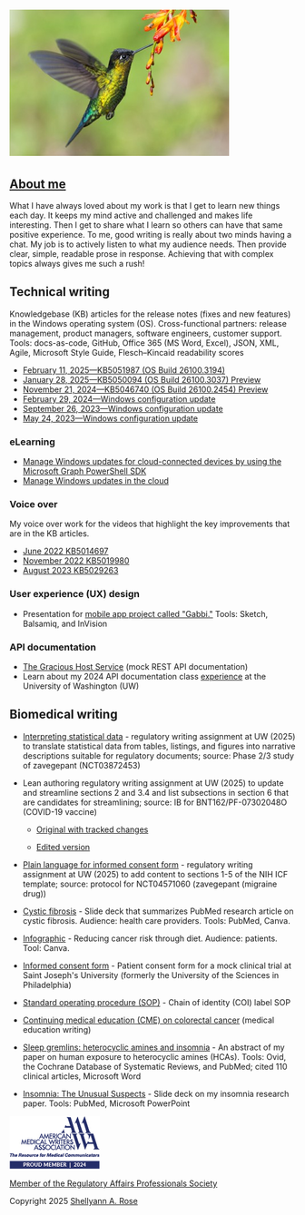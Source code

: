 # ![Humming bird](HummingBird.jpg)

## [About me](https://www.linkedin.com/in/shellyann-rose-235624/)

What I have always loved about my work is that I get to learn new things each day. It keeps my mind active and challenged and makes life interesting. Then I get to share what I learn so others can have that same positive experience. To me, good writing is really about two minds having a chat. My job is to actively listen to what my audience needs. Then provide clear, simple, readable prose in response. Achieving that with complex topics always gives me such a rush!

## Technical writing

Knowledgebase (KB) articles for the release notes (fixes and new features) in the Windows operating system (OS). Cross-functional partners: release management, product managers, software engineers, customer support. Tools: docs-as-code, GitHub, Office 365 (MS Word, Excel), JSON, XML, Agile, Microsoft Style Guide, Flesch–Kincaid readability scores

* [February 11, 2025—KB5051987 (OS Build 26100.3194)](https://support.microsoft.com/en-us/topic/february-11-2025-kb5051987-os-build-26100-3194-63fb007d-3f52-4b47-85ea-28414a24be2d)
* [January 28, 2025—KB5050094 (OS Build 26100.3037) Preview](https://support.microsoft.com/en-us/topic/january-28-2025-kb5050094-os-build-26100-3037-preview-78fda0ea-79e9-468d-8a77-de7914ca1aef)
* [November 21, 2024—KB5046740 (OS Build 26100.2454) Preview](https://support.microsoft.com/en-us/topic/november-21-2024-kb5046740-os-build-26100-2454-preview-2040f716-b719-482a-8aff-f7f02c79b147)
* [February 29, 2024—Windows configuration update](https://support.microsoft.com/en-us/topic/february-29-2024-windows-configuration-update-aa44c0db-02a3-4161-bf06-e3c03a5f162e)
* [September 26, 2023—Windows configuration update](https://support.microsoft.com/en-us/topic/september-26-2023-windows-configuration-update-542780c2-594c-46cb-979d-11116fe164ba)
* [May 24, 2023—Windows configuration update](https://support.microsoft.com/en-us/topic/may-24-2023-windows-configuration-update-cae8524a-4b62-4d38-bb67-f070bd282fff)

### eLearning

* [Manage Windows updates for cloud-connected devices by using the Microsoft Graph PowerShell SDK](https://learn.microsoft.com/training/modules/manage-windows-updates-cloud-devices/)
* [Manage Windows updates in the cloud](https://learn.microsoft.com/training/modules/m365-windows-manage-cloud-device-updates/)

### Voice over

My voice over work for the videos that highlight the key improvements that are in the KB articles.

* [June 2022 KB5014697](https://support.microsoft.com/en-us/topic/june-14-2022-kb5014697-os-build-22000-739-cd3aaa0b-a8da-44a0-a778-dfb6f1d9ea11)
* [November 2022 KB5019980](https://youtu.be/srJjdxw6Gi0?si=sNkWjCuW8eck7JED)
* [August 2023 KB5029263](https://youtu.be/GJ6PhQzqNjM?si=7WDQb2LWk2JX833s)

### User experience (UX) design

* Presentation for [mobile app project called "Gabbi."](SRose_MobileAppProject_StayConnected.pdf) Tools: Sketch, Balsamiq, and InVision

### API documentation

* [The Gracious Host Service](https://shellyannrose.github.io/warm-welcome-home-swap-hosting/) (mock REST API documentation)
* Learn about my 2024 API documentation class [experience](UWAPIjourney.md) at the University of Washington (UW)

## Biomedical writing

* [Interpreting statistical data](SRose_Assignment%204_Interpreting%20Statistical%20Data.pdf) - regulatory writing assignment at UW (2025) to translate statistical data from tables, listings, and figures into narrative descriptions suitable for regulatory documents; source: Phase 2/3 study of zavegepant (NCT03872453)

* Lean authoring regulatory writing assignment at UW (2025) to update and streamline sections 2 and 3.4 and list subsections in section 6 that are candidates for streamlining; source: IB for BNT162/PF-07302048O (COVID-19 vaccine)
    * [Original with tracked changes](SRose_Assignment%205_Streamlining%20the%20IB_originalwTrackChanges.pdf)

    * [Edited version](SRose_Assignment%205_Streamlining%20the%20IB_EditedVersion.pdf)

* [Plain language for informed consent form](SRose_Assignment%206_Translating%20the%20Protocol%20into%20an%20Informed%20Consent%20Form_using%20NCT04571060%20Protocol.pdf) - regulatory writing assignment at UW (2025) to add content to sections 1-5 of the NIH ICF template; source: protocol for NCT04571060 (zavegepant (migraine drug))
* [Cystic fibrosis](https://www.canva.com/design/DAGgbYsD9oo/Jb4dBAXLez3OnPuoIf11sg/view?utm_content=DAGgbYsD9oo&utm_campaign=designshare&utm_medium=link2&utm_source=uniquelinks&utlId=h0c19dd43ea)  - Slide deck that summarizes PubMed research article on cystic fibrosis. Audience: health care providers. Tools: PubMed, Canva.
* [Infographic](Infographic_diet_to_reduce_cancer_risk.jpg) - Reducing cancer risk through diet. Audience: patients. Tool: Canva.
* [Informed consent form](SRoseInformedConsentMedWritingSample.pdf)  - Patient consent form for a mock clinical trial at Saint Joseph's University (formerly the University of the Sciences in Philadelphia)
* [Standard operating procedure (SOP)](SRose_SOP_Sample.pdf) - Chain of identity (COI) label SOP
* [Continuing medical education (CME) on colorectal cancer](SRose_CRC_LearningModule1.pdf) (medical education writing)
* [Sleep gremlins: heterocyclic amines and insomnia](HCA_researchpaper_abstract.pdf)  - An abstract of my paper on human exposure to heterocyclic amines (HCAs). Tools: Ovid, the Cochrane Database of Systematic Reviews, and PubMed; cited 110 clinical articles, Microsoft Word
* [Insomnia: The Unusual Suspects](BW890_SRose_Insomnia-1.pdf)  - Slide deck on my insomnia research paper. Tools: PubMed, Microsoft PowerPoint

![Member of the American Medical Writers Assocation](proudmember2024_AMWA.jpg)

[Member of the Regulatory Affairs Professionals Society](https://www.raps.org/)

Copyright 2025 [Shellyann A. Rose](https://www.linkedin.com/in/shellyann-rose-235624/)
